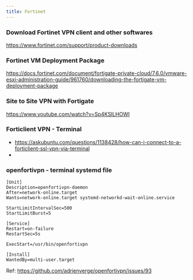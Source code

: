 ```yaml
---
title: Fortinet
---
```


### Download Fortinet VPN client and other softwares

https://www.fortinet.com/support/product-downloads

### Fortinet VM Deployment Package 

https://docs.fortinet.com/document/fortigate-private-cloud/7.6.0/vmware-esxi-administration-guide/961760/downloading-the-fortigate-vm-deployment-package

### Site to Site VPN with Fortigate

https://www.youtube.com/watch?v=Sp4KSILHOWI

### Forticlient VPN - Terminal

- https://askubuntu.com/questions/1138428/how-can-i-connect-to-a-forticlient-ssl-vpn-via-terminal
- 

### openfortivpn - terminal systemd file

```
[Unit]
Description=openfortivpn-daemon
After=network-online.target
Wants=network-online.target systemd-networkd-wait-online.service

StartLimitIntervalSec=500
StartLimitBurst=5

[Service]
Restart=on-failure
RestartSec=5s

ExecStart=/usr/bin/openfortivpn

[Install]
WantedBy=multi-user.target
```

Ref: https://github.com/adrienverge/openfortivpn/issues/93
